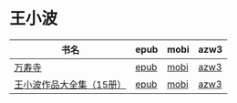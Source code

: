 # 王小波

| 书名 | epub | mobi | azw3 |
| --- | --- | --- | --- |
| [万寿寺](http://ct.dalanmei.com/f/31084289-571778212-3d7f4b) | [epub](http://ct.dalanmei.com/f/31084289-571778212-3d7f4b) | [mobi](http://ct.dalanmei.com/f/31084289-571517536-cf311d) | [azw3](http://ct.dalanmei.com/f/31084289-571923400-a44b8f) |
| [王小波作品大全集（15册）](http://ct.dalanmei.com/f/31084289-571775827-f1a201) | [epub](http://ct.dalanmei.com/f/31084289-571775827-f1a201) | [mobi](http://ct.dalanmei.com/f/31084289-571507906-70177a) | [azw3](http://ct.dalanmei.com/f/31084289-571876051-f83b71) |
